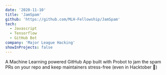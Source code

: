 ```yaml
---
date: '2020-11-10'
title: 'JamSpam'
github: 'https://github.com/MLH-Fellowship/JamSpam'
tech:
  - Javascript
  - Tensorflow
  - GitHub Bot
company: 'Major League Hacking'
showInProjects: false
---
```


A Machine Learning powered GitHub App built with Probot to jam the spam PRs on your repo and keep maintainers stress-free (even in Hacktober 🎃)
